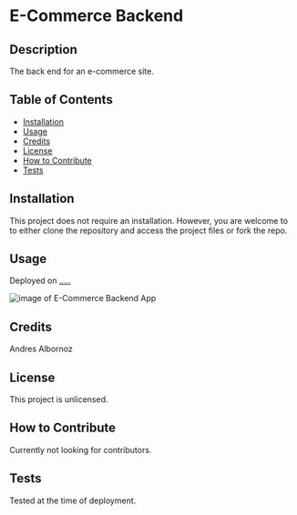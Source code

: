 # E-Commerce Backend

## Description
The back end for an e-commerce site.

## Table of Contents
- [Installation](#installation)
- [Usage](#usage)
- [Credits](#credits)
- [License](#license)
- [How to Contribute](#how-to-contribute)
- [Tests](#tests)

## Installation
This project does not require an installation. However, you are welcome to to either clone the repository and access the project files or fork the repo.

## Usage
Deployed on [.....](..........)

![image of E-Commerce Backend App](...........)

## Credits
Andres Albornoz

## License
This project is unlicensed.

## How to Contribute
Currently not looking for contributors.

## Tests
Tested at the time of deployment.
